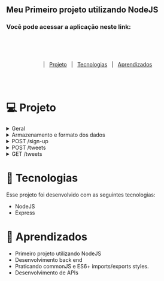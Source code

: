 ## Meu Primeiro projeto utilizando NodeJS
### Você pode acessar a aplicação neste link:
  
<br><br><br>

<p align="center">
  |&nbsp;&nbsp;&nbsp<a href="#Projeto">Projeto</a>&nbsp;&nbsp;
  |&nbsp;&nbsp;&nbsp<a href="#Tecnologias">Tecnologias</a>&nbsp;&nbsp;
  |&nbsp;&nbsp;&nbsp<a href="#Aprendizados">Aprendizados</a>&nbsp;&nbsp;&nbsp;&nbsp;
</p>
<br><br>

<div align="center">
	
</div>

<h1 id="Projeto"> 💻 Projeto</h1>

<details>
<summary>    
Geral
</summary>

- [ ]  A porta utilizada pelo servidor deve ser a 5000.
- [ ]  Seu projeto deve ter, obrigatóriamente, os arquivos `package.json` e `package-lock.json`, que devem estar na raiz do projeto. Eles devem conter todas as **dependências** do projeto.
- [ ]  Adicione o código que inicia o servidor, com a função `listen`, no arquivo `src/app.js`.
- [ ]  Adicione um script no `package.json` para iniciar o servidor rodando `npm start`

</details>
 
<details>
<summary>
Armazenamento e formato dos dados
</summary>

- [ ]  Para persistir os dados (usuários e tweets), **utilize variáveis globais em memória**
- [ ]  O formato de um **usuário** deve ser:

```json
{
    username: 'bobesponja', 
    avatar: "https://cdn.shopify.com/s/files/1/0150/0643/3380/files/Screen_Shot_2019-07-01_at_11.35.42_AM_370x230@2x.png" 
}
```
- [ ]  O formato de um tweet deve ser:

```json
{
    username: "bobesponja",
  tweet: "Eu amo hambúrguer de siri!"
}
```
</details>
 
<details>
<summary>
POST /sign-up
</summary>

- [ ]  Deve receber (pelo body da request), um parâmetro username e um avatar, contendo o nome do username do usuário e a sua foto de avatar:

```json
{
    username: "bobesponja",
    avatar: "https://cdn.shopify.com/s/files/1/0150/0643/3380/files/Screen_Shot_2019-07-01_at_11.35.42_AM_370x230@2x.png"
}
```

- [ ]  Salvar esse usuário num array de usuários do servidor
- [ ]  Por fim, retornar a mensagem `“OK”`
</details>

<details>
<summary>
POST /tweets
</summary>

- [ ]  Se o usuário não estiver cadastrado (username não fez `sign-up` anteriormente), deve retornar a mensagem `“UNAUTHORIZED”`
- [ ]  Deve receber (pelo `body` da request), os parâmetros `username` e `tweet`:

```json
{
    username: "bobesponja",
    tweet: "Eu amo hambúrguer de siri!"
}
```

- [ ]  Salvar esse tweet num array de tweets do servidor
- [ ]  Por fim, retornar a mensagem `“OK”`

</details>

<details>
<summary>
GET /tweets
</summary>

- [ ]  Retornar os 10 últimos tweets publicados
```json
[
	{
		username: "bobesponja",
		avatar: "https://cdn.shopify.com/s/files/1/0150/0643/3380/files/Screen_Shot_2019-07-01_at_11.35.42_AM_370x230@2x.png",
		tweet: "Eu amo hambúrguer de siri!"
	}
]
```
- [ ]  Caso não tenha nenhum tweet cadastrado, retorna um array vazio
</details>


<h1 id="Tecnologias">🚀 Tecnologias</h1>

Esse projeto foi desenvolvido com as seguintes tecnologias:

- NodeJS
- Express


<h1 id="Aprendizados">🧠 Aprendizados</h1>

- Primeiro projeto utilizando NodeJS 
- Desenvolvimento back end
- Praticando commonJS e ES6+ imports/exports styles.
- Desenvolvimento de APIs
  
	

